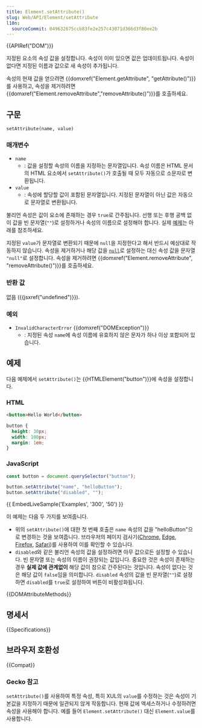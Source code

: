 ```yaml
---
title: Element.setAttribute()
slug: Web/API/Element/setAttribute
l10n:
  sourceCommit: 049632675ccb83fe2e257c43071d366d3f80ee2b
---
```


{{APIRef("DOM")}}

지정된 요소의 속성 값을 설정합니다. 속성이 이미 있으면 값은 업데이트됩니다. 속성이 없다면 지정된 이름과 값으로 새 속성이 추가됩니다.

속성의 현재 값을 얻으려면 {{domxref("Element.getAttribute", "getAttribute()")}}를 사용하고, 속성을 제거하려면 {{domxref("Element.removeAttribute","removeAttribute()")}}를 호출하세요.

## 구문

```js-nolint
setAttribute(name, value)
```

### 매개변수

- `name`
  - : 값을 설정할 속성의 이름을 지정하는 문자열입니다. 속성 이름은 HTML 문서의 HTML 요소에서 `setAttribute()`가 호출될 때 모두 자동으로 소문자로 변환됩니다.
- `value`
  - : 속성에 할당할 값이 포함된 문자열입니다. 지정된 문자열이 아닌 값은 자동으로 문자열로 변환됩니다.

불리언 속성은 값이 요소에 존재하는 경우 `true`로 간주됩니다. 선행 또는 후행 공백 없이 값을 빈 문자열(`""`)로 설정하거나 속성의 이름으로 설정해야 합니다. 실제 [예제](#예제)는 아래를 참조하세요.

지정된 `value`가 문자열로 변환되기 때문에 `null`을 지정한다고 해서 반드시 예상대로 작동하지 않습니다. 속성을 제거하거나 해당 값을 [`null`](/ko/docs/Web/JavaScript/Reference/Operators/null)로 설정하는 대신 속성 값을 문자열 `"null"`로 설정합니다. 속성을 제거하려면 {{domxref("Element.removeAttribute", "removeAttribute()")}}를 호출하세요.

### 반환 값

없음 ({{jsxref("undefined")}}).

### 예외

- `InvalidCharacterError` {{domxref("DOMException")}}
  - : 지정된 속성 `name`에 속성 이름에 유효하지 않은 문자가 하나 이상 포함되어 있습니다.

## 예제

다음 예제에서 `setAttribute()`는 {{HTMLElement("button")}}에 속성을 설정합니다.

### HTML

```html
<button>Hello World</button>
```

```css hidden
button {
  height: 30px;
  width: 100px;
  margin: 1em;
}
```

### JavaScript

```js
const button = document.querySelector("button");

button.setAttribute("name", "helloButton");
button.setAttribute("disabled", "");
```

{{ EmbedLiveSample('Examples', '300', '50') }}

이 예제는 다음 두 가지를 보여줍니다.

- 위의 `setAttribute()`에 대한 첫 번째 호출은 `name` 속성의 값을 "helloButton"으로 변경하는 것을 보여줍니다. 브라우저의 페이지 검사기([Chrome](https://developer.chrome.com/docs/devtools/dom/properties/), [Edge](https://docs.microsoft.com/microsoft-edge/devtools-guide-chromium/css/inspect), [Firefox](https://firefox-source-docs.mozilla.org/devtools-user/page_inspector/how_to/open_the_inspector/index.html), [Safari](https://support.apple.com/en-us/guide/safari-developer/welcome/mac))를 사용하여 이를 확인할 수 있습니다.
- `disabled`와 같은 불리언 속성의 값을 설정하려면 아무 값으로든 설정할 수 있습니다.
  빈 문자열 또는 속성의 이름이 권장되는 값입니다. 중요한 것은 속성이 존재하는 경우 **실제 값에 관계없이** 해당 값이 참으로 간주된다는 것입니다. 속성이 없다는 것은 해당 값이 `false`임을 의미합니다. `disabled` 속성의 값을 빈 문자열(`""`)로 설정하면 `disabled`를 `true`로 설정하여 버튼이 비활성화됩니다.

{{DOMAttributeMethods}}

## 명세서

{{Specifications}}

## 브라우저 호환성

{{Compat}}

### Gecko 참고

`setAttribute()`를 사용하여 특정 속성, 특히 XUL의 `value`를 수정하는 것은 속성이 기본값을 지정하기 때문에 일관되지 않게 작동합니다. 현재 값에 액세스하거나 수정하려면 속성을 사용해야 합니다. 예를 들어 `Element.setAttribute()` 대신 `Element.value`를 사용합니다.
